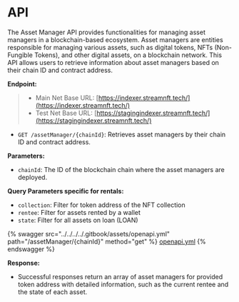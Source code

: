 # API

The Asset Manager API provides functionalities for managing asset managers in a blockchain-based ecosystem. Asset managers are entities responsible for managing various assets, such as digital tokens, NFTs (Non-Fungible Tokens), and other digital assets, on a blockchain network. This API allows users to retrieve information about asset managers based on their chain ID and contract address.

**Endpoint:**

> * Main Net Base URL: [https://indexer.streamnft.tech/](https://indexer.streamnft.tech/)
> * Test Net Base URL: [https://stagingindexer.streamnft.tech/](https://stagingindexer.streamnft.tech/)

* `GET /assetManager/{chainId}`: Retrieves asset managers by their chain ID and contract address.

**Parameters:**

* `chainId`: The ID of the blockchain chain where the asset managers are deployed.

**Query Parameters specific for rentals:**

* `collection`: Filter for token address of the NFT collection
* `rentee`: Filter for assets rented by a wallet
* `state`: Filter for all assets on loan (LOAN)

{% swagger src="../../../../.gitbook/assets/openapi.yml" path="/assetManager/{chainId}" method="get" %}
[openapi.yml](../../../../.gitbook/assets/openapi.yml)
{% endswagger %}

**Response:**

* Successful responses return an array of asset managers for provided token address with detailed information, such as the current rentee and the state of each asset.
